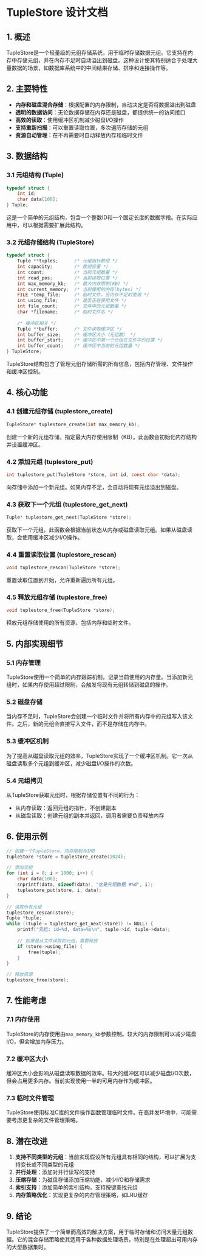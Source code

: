 # TupleStore 设计文档

## 1. 概述

TupleStore是一个轻量级的元组存储系统，用于临时存储数据元组。它支持在内存中存储元组，并在内存不足时自动溢出到磁盘。这种设计使其特别适合于处理大量数据的场景，如数据库系统中的中间结果存储、排序和连接操作等。

## 2. 主要特性

- **内存和磁盘混合存储**：根据配置的内存限制，自动决定是否将数据溢出到磁盘
- **透明的数据访问**：无论数据存储在内存还是磁盘，都提供统一的访问接口
- **高效的读取**：使用缓冲区机制减少磁盘I/O操作
- **支持重新扫描**：可以重置读取位置，多次遍历存储的元组
- **资源自动管理**：在不再需要时自动释放内存和临时文件

## 3. 数据结构

### 3.1 元组结构 (Tuple)

```c
typedef struct {
    int id;
    char data[100];
} Tuple;
```

这是一个简单的元组结构，包含一个整数ID和一个固定长度的数据字段。在实际应用中，可以根据需要扩展此结构。

### 3.2 元组存储结构 (TupleStore)

```c
typedef struct {
    Tuple **tuples;      /* 元组指针数组 */
    int capacity;        /* 数组容量 */
    int count;           /* 当前元组数量 */
    int read_pos;        /* 当前读取位置 */
    int max_memory_kb;   /* 最大内存限制(KB) */
    int current_memory;  /* 当前使用的内存(bytes) */
    FILE *temp_file;     /* 临时文件，当内存不足时使用 */
    int using_file;      /* 是否正在使用文件 */
    int file_count;      /* 文件中的元组数量 */
    char *filename;      /* 临时文件名 */
    
    /* 缓冲区相关 */
    Tuple **buffer;      /* 文件读取缓冲区 */
    int buffer_size;     /* 缓冲区大小（元组数） */
    int buffer_start;    /* 缓冲区中第一个元组在文件中的位置 */
    int buffer_count;    /* 缓冲区中当前的元组数量 */
} TupleStore;
```

TupleStore结构包含了管理元组存储所需的所有信息，包括内存管理、文件操作和缓冲区控制。

## 4. 核心功能

### 4.1 创建元组存储 (tuplestore_create)

```c
TupleStore* tuplestore_create(int max_memory_kb);
```

创建一个新的元组存储，指定最大内存使用限制（KB）。此函数会初始化内存结构并设置缓冲区。

### 4.2 添加元组 (tuplestore_put)

```c
int tuplestore_put(TupleStore *store, int id, const char *data);
```

向存储中添加一个新元组。如果内存不足，会自动将现有元组溢出到磁盘。

### 4.3 获取下一个元组 (tuplestore_get_next)

```c
Tuple* tuplestore_get_next(TupleStore *store);
```

获取下一个元组。此函数会根据当前状态从内存或磁盘读取元组。如果从磁盘读取，会使用缓冲区减少I/O操作。

### 4.4 重置读取位置 (tuplestore_rescan)

```c
void tuplestore_rescan(TupleStore *store);
```

重置读取位置到开始，允许重新遍历所有元组。

### 4.5 释放元组存储 (tuplestore_free)

```c
void tuplestore_free(TupleStore *store);
```

释放元组存储使用的所有资源，包括内存和临时文件。

## 5. 内部实现细节

### 5.1 内存管理

TupleStore使用一个简单的内存跟踪机制，记录当前使用的内存量。当添加新元组时，如果内存使用超过限制，会触发将现有元组转储到磁盘的操作。

### 5.2 磁盘存储

当内存不足时，TupleStore会创建一个临时文件并将所有内存中的元组写入该文件。之后，新的元组会直接写入文件，而不是存储在内存中。

### 5.3 缓冲区机制

为了提高从磁盘读取元组的效率，TupleStore实现了一个缓冲区机制。它一次从磁盘读取多个元组到缓冲区，减少磁盘I/O操作的次数。

### 5.4 元组拷贝

从TupleStore获取元组时，根据存储位置有不同的行为：
- 从内存读取：返回元组的指针，不创建副本
- 从磁盘读取：创建元组的副本并返回，调用者需要负责释放内存

## 6. 使用示例

```c
// 创建一个TupleStore，内存限制为1MB
TupleStore *store = tuplestore_create(1024);

// 添加元组
for (int i = 0; i < 1000; i++) {
    char data[100];
    snprintf(data, sizeof(data), "这是元组数据 #%d", i);
    tuplestore_put(store, i, data);
}

// 读取所有元组
tuplestore_rescan(store);
Tuple *tuple;
while ((tuple = tuplestore_get_next(store)) != NULL) {
    printf("元组: id=%d, data=%s\n", tuple->id, tuple->data);
    
    // 如果是从文件读取的元组，需要释放
    if (store->using_file) {
        free(tuple);
    }
}

// 释放资源
tuplestore_free(store);
```

## 7. 性能考虑

### 7.1 内存使用

TupleStore的内存使用由`max_memory_kb`参数控制。较大的内存限制可以减少磁盘I/O，但会增加内存压力。

### 7.2 缓冲区大小

缓冲区大小会影响从磁盘读取数据的效率。较大的缓冲区可以减少磁盘I/O次数，但会占用更多内存。当前实现使用一半的可用内存作为缓冲区。

### 7.3 临时文件管理

TupleStore使用标准C库的文件操作函数管理临时文件。在高并发环境中，可能需要考虑更复杂的文件管理策略。

## 8. 潜在改进

1. **支持不同类型的元组**：当前实现假设所有元组具有相同的结构，可以扩展为支持变长或不同类型的元组
2. **并行处理**：添加对并行读写的支持
3. **压缩存储**：为磁盘存储添加压缩功能，减少I/O和存储需求
4. **索引支持**：添加简单的索引结构，支持按键查找元组
5. **内存策略优化**：实现更复杂的内存管理策略，如LRU缓存

## 9. 结论

TupleStore提供了一个简单而高效的解决方案，用于临时存储和访问大量元组数据。它的混合存储策略使其适用于各种数据处理场景，特别是在处理超出可用内存的大型数据集时。
